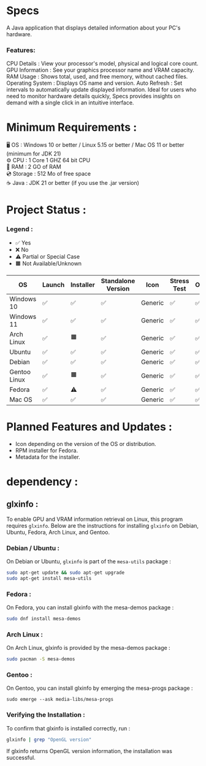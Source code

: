 # Specs

A Java application that displays detailed information about your PC's hardware.

### Features:

CPU Details : View your processor's model, physical and logical core count.
GPU Information : See your graphics processor name and VRAM capacity.
RAM Usage : Shows total, used, and free memory, without cached files.
Operating System : Displays OS name and version.
Auto Refresh : Set intervals to automatically update displayed information.
Ideal for users who need to monitor hardware details quickly, Specs provides insights on demand with a single click in an intuitive interface.

# Minimum Requirements :

🖥️ OS : Windows 10 or better / Linux 5.15 or better / Mac OS 11 or better (minimum for JDK 21)  
⚙️ CPU : 1 Core 1 GHZ 64 bit CPU  
💾 RAM : 2 GO of RAM  
💿 Storage : 512 Mo of free space  
☕ Java : JDK 21 or better (if you use the .jar version)

# Project Status :

### Legend :
- ✅ Yes
- ❌ No
- ⚠️ Partial or Special Case
- 🟧 Not Available/Unknown

| OS            | Launch     | Installer     | Standalone Version  | Icon        | Stress Test  | OS | CPU  | RAM  | VRAM  |
|---------------|------------|---------------|---------------------|-------------|--------------|----|------|------|-------|
| Windows 10    | ✅        | ✅            | ✅                  | Generic     | ✅          | ✅ | ✅  | ✅   | ✅   |
| Windows 11    | ✅        | ✅            | ✅                  | Generic     | ✅          | ✅ | ✅  | ✅   | ✅   |
| Arch Linux    | ✅        | 🟧            | ✅                  | Generic     | ✅          | ✅ | ✅  | ✅   | ✅   |
| Ubuntu        | ✅        | ✅            | ✅                  | Generic     | ✅          | ✅ | ✅  | ✅   | ✅   |
| Debian        | ✅        | ✅            | ✅                  | Generic     | ✅          | ✅ | ✅  | ✅   | ✅   |
| Gentoo Linux  | ✅        | 🟧            | ✅                  | Generic     | ✅          | ✅ | ✅  | ✅   | ✅   |
| Fedora        | ✅        | ⚠️            | ✅                  | Generic     | ✅          | ✅ | ✅  | ✅   | ✅   |
| Mac OS        | ✅        | ✅            | ✅                  | Generic     | ✅          | ✅ | ✅  | ✅   | ✅   |

# Planned Features and Updates :

- Icon depending on the version of the OS or distribution.
- RPM installer for Fedora.
- Metadata for the installer.

# dependency :

## glxinfo :

To enable GPU and VRAM information retrieval on Linux, this program requires `glxinfo`. Below are the instructions for installing `glxinfo` on Debian, Ubuntu, Fedora, Arch Linux, and Gentoo.

### Debian / Ubuntu :
On Debian or Ubuntu, `glxinfo` is part of the `mesa-utils` package :
```bash
sudo apt-get update && sudo apt-get upgrade
sudo apt-get install mesa-utils
```
### Fedora :
On Fedora, you can install glxinfo with the mesa-demos package :
```bash
sudo dnf install mesa-demos
```
### Arch Linux :
On Arch Linux, glxinfo is provided by the mesa-demos package :
```bash
sudo pacman -S mesa-demos
```
### Gentoo :
On Gentoo, you can install glxinfo by emerging the mesa-progs package :
```
sudo emerge --ask media-libs/mesa-progs
```
### Verifying the Installation :
To confirm that glxinfo is installed correctly, run :
```bash
glxinfo | grep "OpenGL version"
```
If glxinfo returns OpenGL version information, the installation was successful.
